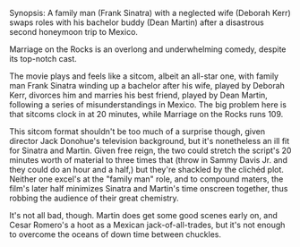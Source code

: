 Synopsis: A family man (Frank Sinatra) with a neglected wife (Deborah Kerr) swaps roles with his bachelor buddy (Dean Martin) after a disastrous second honeymoon trip to Mexico.

Marriage on the Rocks is an overlong and underwhelming comedy, despite its top-notch cast.

The movie plays and feels like a sitcom, albeit an all-star one, with family man Frank  Sinatra winding up a bachelor after his wife, played by Deborah Kerr, divorces him and marries his best friend, played by Dean Martin, following a series of misunderstandings in Mexico. The big problem here is that sitcoms clock in at 20 minutes, while Marriage on the Rocks runs 109. 

This sitcom format shouldn't be too much of a surprise though, given director Jack Donohue's television background, but it's nonetheless an ill fit for Sinatra and Martin. Given free reign, the two could stretch the script's 20 minutes worth of material to three times that (throw in Sammy Davis Jr. and they could do an hour and a half,) but they're shackled by the clichéd plot. Neither one excel's at the "family man" role, and to compound maters, the film's later half minimizes Sinatra and Martin's time onscreen together, thus robbing the audience of their great chemistry.

It's not all bad, though. Martin does get some good scenes early on, and Cesar Romero's a hoot as a Mexican jack-of-all-trades, but it's not enough to overcome the oceans of down time between chuckles. 

